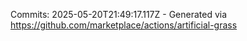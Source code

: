 Commits: 2025-05-20T21:49:17.117Z - Generated via https://github.com/marketplace/actions/artificial-grass
<br>
